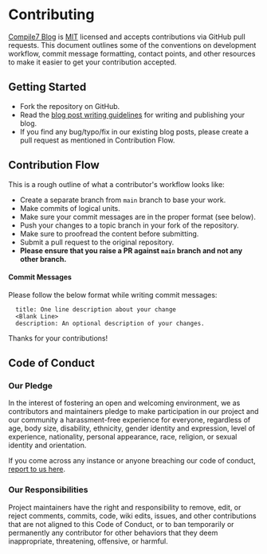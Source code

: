 # Contributing

[Compile7 Blog](https://www.loginradius.com/blog/engineering) is [MIT](LICENSE) licensed and accepts contributions via GitHub pull requests. This document outlines some of the conventions on development workflow, commit message formatting, contact points, and other resources to make it easier to get your contribution accepted.

## Getting Started

- Fork the repository on GitHub.
- Read the [blog post writing guidelines](./GUIDELINES.md) for writing and publishing your blog.
- If you find any bug/typo/fix in our existing blog posts, please create a pull request as mentioned in Contribution Flow.

## Contribution Flow

This is a rough outline of what a contributor's workflow looks like:

- Create a separate branch from `main` branch to base your work.
- Make commits of logical units.
- Make sure your commit messages are in the proper format (see below).
- Push your changes to a topic branch in your fork of the repository.
- Make sure to proofread the content before submitting.
- Submit a pull request to the original repository.
- **Please ensure that you raise a PR against `main` branch and not any other branch.**

#### Commit Messages

Please follow the below format while writing commit messages:

```
  title: One line description about your change
  <Blank Line>
  description: An optional description of your changes.
```

Thanks for your contributions!

## Code of Conduct

### Our Pledge

In the interest of fostering an open and welcoming environment, we as contributors and maintainers pledge to make participation in our project and our community a harassment-free experience for everyone, regardless of age, body size, disability, ethnicity, gender identity and expression, level of experience, nationality, personal appearance, race, religion, or sexual identity and orientation.

If you come across any instance or anyone breaching our code of conduct, [report to us here](https://forms.gle/y19jNGLCkJYLA5Ju7).

### Our Responsibilities

Project maintainers have the right and responsibility to remove, edit, or reject comments, commits, code, wiki edits, issues, and other contributions that are not aligned to this Code of Conduct, or to ban temporarily or permanently any contributor for other behaviors that they deem inappropriate, threatening, offensive, or harmful.